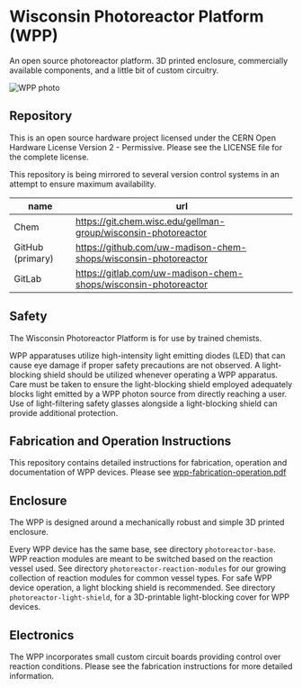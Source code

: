 # Wisconsin Photoreactor Platform (WPP)

An open source photoreactor platform. 3D printed enclosure, commercially available components, and a little bit of custom circuitry.

![WPP photo](./coverart.png)

## Repository

This is an open source hardware project licensed under the CERN Open Hardware License Version 2 - Permissive.
Please see the LICENSE file for the complete license.

This repository is being mirrored to several version control systems in an attempt to ensure maximum availability.

| name             | url                                                             |
| ---------------- | --------------------------------------------------------------- |
| Chem             | https://git.chem.wisc.edu/gellman-group/wisconsin-photoreactor  |
| GitHub (primary) | https://github.com/uw-madison-chem-shops/wisconsin-photoreactor |
| GitLab           | https://gitlab.com/uw-madison-chem-shops/wisconsin-photoreactor |

## Safety

The Wisconsin Photoreactor Platform is for use by trained chemists.

WPP apparatuses utilize high-intensity light emitting diodes (LED) that can cause eye damage if proper safety precautions are not observed. 
A light-blocking shield should be utilized whenever operating a WPP apparatus.
Care must be taken to ensure the light-blocking shield employed adequately blocks light emitted by a WPP photon source from directly reaching a user.
Use of light-filtering safety glasses alongside a light-blocking shield can provide additional protection.

## Fabrication and Operation Instructions

This repository contains detailed instructions for fabrication, operation and documentation of WPP devices.
Please see [wpp-fabrication-operation.pdf](./fabrication-and-operation-instructions/wpp-fabrication-operation.pdf)

## Enclosure

The WPP is designed around a mechanically robust and simple 3D printed enclosure.

Every WPP device has the same base, see directory `photoreactor-base`.
WPP reaction modules are meant to be switched based on the reaction vessel used.
See directory `photoreactor-reaction-modules` for our growing collection of reaction modules for common vessel types.
For safe WPP device operation, a light blocking shield is recommended. 
See directory `photoreactor-light-shield`, for a 3D-printable light-blocking cover for WPP devices.

## Electronics

The WPP incorporates small custom circuit boards providing control over reaction conditions.
Please see the fabrication instructions for more detailed information.
